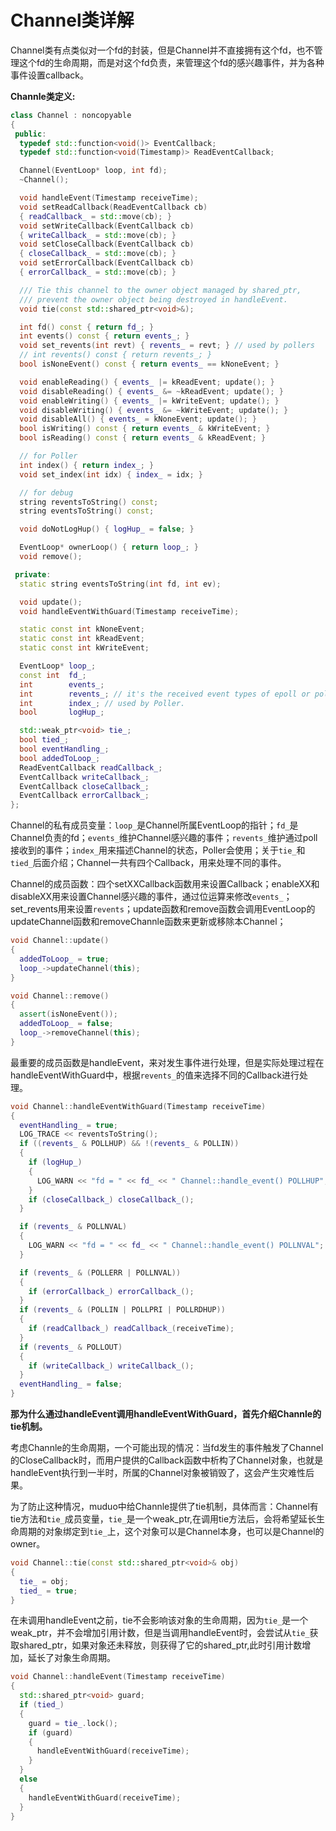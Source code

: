 # **Channel类详解**

Channel类有点类似对一个fd的封装，但是Channel并不直接拥有这个fd，也不管理这个fd的生命周期，而是对这个fd负责，来管理这个fd的感兴趣事件，并为各种事件设置callback。

**Channle类定义:**
```cpp
class Channel : noncopyable
{
 public:
  typedef std::function<void()> EventCallback;
  typedef std::function<void(Timestamp)> ReadEventCallback;

  Channel(EventLoop* loop, int fd);
  ~Channel();

  void handleEvent(Timestamp receiveTime);
  void setReadCallback(ReadEventCallback cb)
  { readCallback_ = std::move(cb); }
  void setWriteCallback(EventCallback cb)
  { writeCallback_ = std::move(cb); }
  void setCloseCallback(EventCallback cb)
  { closeCallback_ = std::move(cb); }
  void setErrorCallback(EventCallback cb)
  { errorCallback_ = std::move(cb); }

  /// Tie this channel to the owner object managed by shared_ptr,
  /// prevent the owner object being destroyed in handleEvent.
  void tie(const std::shared_ptr<void>&);

  int fd() const { return fd_; }
  int events() const { return events_; }
  void set_revents(int revt) { revents_ = revt; } // used by pollers
  // int revents() const { return revents_; }
  bool isNoneEvent() const { return events_ == kNoneEvent; }

  void enableReading() { events_ |= kReadEvent; update(); }
  void disableReading() { events_ &= ~kReadEvent; update(); }
  void enableWriting() { events_ |= kWriteEvent; update(); }
  void disableWriting() { events_ &= ~kWriteEvent; update(); }
  void disableAll() { events_ = kNoneEvent; update(); }
  bool isWriting() const { return events_ & kWriteEvent; }
  bool isReading() const { return events_ & kReadEvent; }

  // for Poller
  int index() { return index_; }
  void set_index(int idx) { index_ = idx; }

  // for debug
  string reventsToString() const;
  string eventsToString() const;

  void doNotLogHup() { logHup_ = false; }

  EventLoop* ownerLoop() { return loop_; }
  void remove();

 private:
  static string eventsToString(int fd, int ev);

  void update();
  void handleEventWithGuard(Timestamp receiveTime);

  static const int kNoneEvent;
  static const int kReadEvent;
  static const int kWriteEvent;

  EventLoop* loop_;
  const int  fd_;
  int        events_;
  int        revents_; // it's the received event types of epoll or poll
  int        index_; // used by Poller.
  bool       logHup_;

  std::weak_ptr<void> tie_;
  bool tied_;
  bool eventHandling_;
  bool addedToLoop_;
  ReadEventCallback readCallback_;
  EventCallback writeCallback_;
  EventCallback closeCallback_;
  EventCallback errorCallback_;
};
```

Channel的私有成员变量：`loop_`是Channel所属EventLoop的指针；`fd_`是Channel负责的fd；`events_`维护Channel感兴趣的事件；`revents_`维护通过poll接收到的事件；`index_`用来描述Channel的状态，Poller会使用；关于`tie_`和`tied_`后面介绍；Channel一共有四个Callback，用来处理不同的事件。

Channel的成员函数：四个setXXCallback函数用来设置Callback；enableXX和disableXX用来设置Channel感兴趣的事件，通过位运算来修改`events_`；set_revents用来设置`revents`；update函数和remove函数会调用EventLoop的updateChannel函数和removeChannle函数来更新或移除本Channel；

```cpp
void Channel::update()
{
  addedToLoop_ = true;
  loop_->updateChannel(this);
}

void Channel::remove()
{
  assert(isNoneEvent());
  addedToLoop_ = false;
  loop_->removeChannel(this);
}
```

最重要的成员函数是handleEvent，来对发生事件进行处理，但是实际处理过程在handleEventWithGuard中，根据`revents_`的值来选择不同的Callback进行处理。

```cpp
void Channel::handleEventWithGuard(Timestamp receiveTime)
{
  eventHandling_ = true;
  LOG_TRACE << reventsToString();
  if ((revents_ & POLLHUP) && !(revents_ & POLLIN))
  {
    if (logHup_)
    {
      LOG_WARN << "fd = " << fd_ << " Channel::handle_event() POLLHUP";
    }
    if (closeCallback_) closeCallback_();
  }

  if (revents_ & POLLNVAL)
  {
    LOG_WARN << "fd = " << fd_ << " Channel::handle_event() POLLNVAL";
  }

  if (revents_ & (POLLERR | POLLNVAL))
  {
    if (errorCallback_) errorCallback_();
  }
  if (revents_ & (POLLIN | POLLPRI | POLLRDHUP))
  {
    if (readCallback_) readCallback_(receiveTime);
  }
  if (revents_ & POLLOUT)
  {
    if (writeCallback_) writeCallback_();
  }
  eventHandling_ = false;
}
```

**那为什么通过handleEvent调用handleEventWithGuard，首先介绍Channle的tie机制。**

考虑Channle的生命周期，一个可能出现的情况：当fd发生的事件触发了Channel的CloseCallback时，而用户提供的Callback函数中析构了Channel对象，也就是handleEvent执行到一半时，所属的Channel对象被销毁了，这会产生灾难性后果。

为了防止这种情况，muduo中给Channle提供了tie机制，具体而言：Channel有tie方法和`tie_`成员变量，`tie_`是一个weak_ptr,在调用tie方法后，会将希望延长生命周期的对象绑定到`tie_`上，这个对象可以是Channel本身，也可以是Channel的owner。

```cpp
void Channel::tie(const std::shared_ptr<void>& obj)
{
  tie_ = obj;
  tied_ = true;
}
```

在未调用handleEvent之前，tie不会影响该对象的生命周期，因为`tie_`是一个weak_ptr，并不会增加引用计数，但是当调用handleEvent时，会尝试从`tie_`获取shared_ptr，如果对象还未释放，则获得了它的shared_ptr,此时引用计数增加，延长了对象生命周期。
```cpp
void Channel::handleEvent(Timestamp receiveTime)
{
  std::shared_ptr<void> guard;
  if (tied_)
  {
    guard = tie_.lock();
    if (guard)
    {
      handleEventWithGuard(receiveTime);
    }
  }
  else
  {
    handleEventWithGuard(receiveTime);
  }
}
```